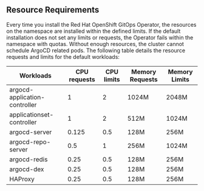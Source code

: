 ## Resource Requirements

Every time you install the Red Hat OpenShift GitOps Operator, the resources on the namespace are installed within the defined limits. If the default installation does not set any limits or requests, the Operator fails within the namespace with quotas. Without enough resources, the cluster cannot schedule ArgoCD related pods. The following table details the resource requests and limits for the default workloads:

| Workloads | CPU requests | CPU limits | Memory Requests | Memory Limits |
| --- | --- | --- | --- | --- |
| argocd-application-controller | 1 | 2 | 1024M | 2048M |
| applicationset-controller | 1 | 2 | 512M | 1024M |
| argocd-server | 0.125 | 0.5 | 128M | 256M |
| argocd-repo-server | 0.5 | 1 | 256M | 1024M |
| argocd-redis | 0.25 | 0.5 | 128M | 256M |
| argocd-dex | 0.25 | 0.5 | 128M | 256M |
| HAProxy | 0.25 | 0.5 | 128M | 256M |

